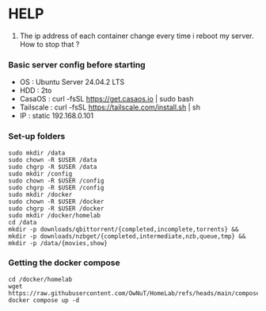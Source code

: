 # HELP
1. The ip address of each container change every time i reboot my server. How to stop that ?

### Basic server config before starting
* OS : Ubuntu Server 24.04.2 LTS
* HDD : 2to
* CasaOS : curl -fsSL https://get.casaos.io | sudo bash
* Tailscale : curl -fsSL https://tailscale.com/install.sh | sh
* IP : static 192.168.0.101

### Set-up folders
```
sudo mkdir /data
sudo chown -R $USER /data
sudo chgrp -R $USER /data
sudo mkdir /config
sudo chown -R $USER /config
sudo chgrp -R $USER /config
sudo mkdir /docker
sudo chown -R $USER /docker
sudo chgrp -R $USER /docker
sudo mkdir /docker/homelab
cd /data
mkdir -p downloads/qbittorrent/{completed,incomplete,torrents} && mkdir -p downloads/nzbget/{completed,intermediate,nzb,queue,tmp} && mkdir -p /data/{movies,show}
```
### Getting the docker compose
```
cd /docker/homelab
wget https://raw.githubusercontent.com/OwNuT/HomeLab/refs/heads/main/compose.yaml
docker compose up -d
```
